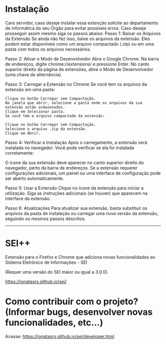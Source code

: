 # Instalação
Caro servidor, caso deseje instalar essa extenção solicite ao departamento de informática do seu Órgão para evitar possíveis erros. Caso deseje prosseguir assim mesmo siga os passos abaixo:
  Passo 1: Baixar os Arquivos da Extensão
  Se ainda não fez isso, baixe os arquivos da extensão. Eles podem estar disponíveis como um arquivo compactado (.zip) ou em uma pasta com todos os arquivos necessários.

  Passo 2: Ativar o Modo de Desenvolvedor
  Abra o Google Chrome.
  Na barra de endereços, digite chrome://extensions/ e pressione Enter.
  No canto superior direito da página de extensões, ative o Modo de Desenvolvedor (uma chave de alternância).
  
  Passo 3: Carregar a Extensão no Chrome
  Se você tem os arquivos da extensão em uma pasta:

    Clique no botão Carregar sem Compactação.
    Na janela que abrir, selecione a pasta onde os arquivos da sua extensão estão armazenados.
    Clique em Selecionar pasta.
    Se você tem o arquivo compactado da extensão:
    
    Clique no botão Carregar sem Compactação.
    Selecione o arquivo .zip da extensão.
    Clique em Abrir.
    
  Passo 4: Verificar a Instalação
  Após o carregamento, a extensão será instalada no navegador. Você pode verificar se ela foi instalada corretamente:
  
  O ícone da sua extensão deve aparecer no canto superior direito do navegador, perto da barra de endereços.
  Se a extensão requerer configurações adicionais, um painel ou uma interface de configuração pode ser aberto automaticamente.
  
  Passo 5: Usar a Extensão
  Clique no ícone da extensão para iniciar a utilização.
  Siga as instruções adicionais (se houver) que aparecem na interface da extensão.
  
  Passo 6: Atualizações
  Para atualizar sua extensão, basta substituir os arquivos da pasta de instalação ou carregar uma nova versão da extensão, seguindo os mesmos passos descritos.

--- 

# SEI++
Extensão para o Firefox e Chrome que adiciona novas funcionalidades ao Sistema Eletrônico de Informações - SEI

(Requer uma versão do SEI maior ou igual a 3.0.0).

https://jonatasrs.github.io/sei/

# Como contribuir com o projeto? (Informar bugs, desenvolver novas funcionalidades, etc...)

Acesse: https://jonatasrs.github.io/sei/developer.html
